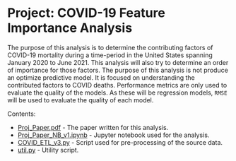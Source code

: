 # Project: COVID-19 Feature Importance Analysis

The purpose of this analysis is to determine the contributing factors of COVID-19 mortality during a time-period in the United States spanning January 2020 to June 2021. This analysis will also try to determine an order of importance for those factors. The purpose of this analysis is not produce an optimize predictive model. It is focused on understanding the contributed factors to COVID deaths. Performance metrics are only used to evaluate the quality of the models. As these will be regression models, `RMSE` will be used to evaluate the quality of each model.

Contents:

- [Proj_Paper.pdf](https://github.com/efarish/portfolio/blob/main/research/covid/Farish_DM_Proj_Paper.pdf) - The paper written for this analysis.
- [Proj_Paper_NB_v1.ipynb](https://github.com/efarish/portfolio/blob/main/research/covid/Farish_DM_Proj_NB_v1.ipynb) - Jupyter notebook used for the analysis.
- [COVID_ETL_v3.py](https://github.com/efarish/portfolio/blob/main/research/covid/COVID_ETL_v3.py) - Script used for pre-processing of the source data.
- [util.py](https://github.com/efarish/portfolio/blob/main/research/covid/util.py) - Utility script. 


